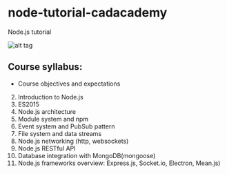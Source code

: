 # node-tutorial-cadacademy
Node.js tutorial 

![alt tag](https://nodejs.org/static/images/logos/nodejs-new-pantone-black.png)

## Course syllabus:
  - Course objectives and expectations
  2. Introduction to Node.js
  3. ES2015
  4. Node.js architecture
  5. Module system and npm
  6. Event system and PubSub pattern
  7. File system and data streams
  8. Node.js networking (http, websockets)
  9. Node.js RESTful API
  10. Database integration with MongoDB(mongoose)
  11. Node.js frameworks overview: Express.js, Socket.io, Electron, Mean.js)
